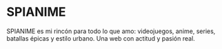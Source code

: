 # SPIANIME
SPIANIME es mi rincón para todo lo que amo: videojuegos, anime, series, batallas épicas y estilo urbano. Una web con actitud y pasión real.
